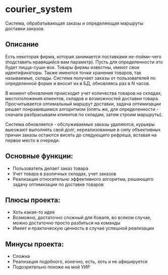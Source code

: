 # courier_system

Система, обрабатывающая заказы и определяющая маршруты доставки заказов.

## Описание

Есть некоторая фирма, которая занимается поставками не-пойми-чего (подставить нравящийся вам параметр). Пусть для определенности это будет пицца-суши-вок. Товары фирмы известны, имеют свои идентификаторы. Также имеются точки хранения товаров, так называемые, склады. Система получает заказы от пользователей по определенной форме и вносит их в БД, обновляясь раз в N часов. 

В момент обновления происходит учет количества товаров на складах; местоположения клиентов, складов и возможностей доставки товара. Просчитывается оптимальный маршрут доставки, задача оптимизации решает понравившимся алгоритмом (опять же, для определенности - сначала разбрасываем клиентов по складам, затем строим маршруты).

Система обновляется - обслуживаемые заказы удаляются, курьеры выезжают выполнять свой долг, нереализованные в силу объективных причин заказы остаются висеть до следующего рефреша, вставая на первое место в очереди.

## Основные функции:

- Пользователь делает заказ товара
- Учет товара в различных складах, учет заказов
- Реализация относительно эффективного алгоритма, решающего задачу оптимизации по доставке товаров

## Плюсы проекта:

- Хоть какая-то идея
- Возможно, достаточно сложный для Коваля, во всяком случае, можно достаточно просто разбиться на команды
- Имеет и практическую ценность в случае успешной реализации

## Минусы проекта:

- Сложна
- Реализация подобного, конечно, есть, хоть и не афишируется
- Подозрительно похоже на мой УИР
